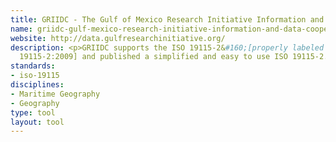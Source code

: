 ```yaml
---
title: GRIIDC - The Gulf of Mexico Research Initiative Information and Data Cooperative
name: griidc-gulf-mexico-research-initiative-information-and-data-cooperative
website: http://data.gulfresearchinitiative.org/
description: <p>GRIIDC supports the ISO 19115-2&#160;[properly labeled as&#160;ISO
  19115-2:2009] and published a simplified and easy to use ISO 19115-2.</p>
standards:
- iso-19115
disciplines:
- Maritime Geography
- Geography
type: tool
layout: tool
---
```


